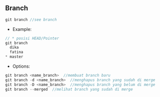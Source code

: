 ## Branch
```js
git branch //see branch
```
- Example:
```js
// * posisi HEAD/Pointer
git branch
  dika
  fatina
* master
```
- Options:
```js
git branch <name_branch>  //membuat branch baru
git branch -d <name_branch>  //menghapus branch yang sudah di merge
git branch -D <name_branch>  //menghapus branch yang belum di merge
git branch --merged  //melihat branch yang sudah di merge
```